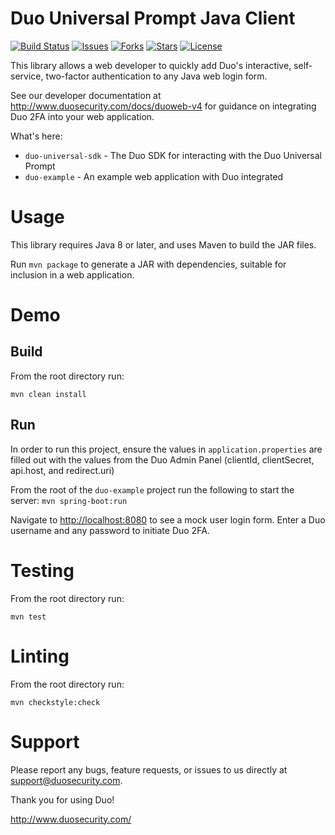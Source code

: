 # Duo Universal Prompt Java Client

[![Build Status](https://github.com/duosecurity/duo_universal_java/workflows/Build%20and%20Test%20with%20Maven/badge.svg)](https://github.com/duosecurity/duo_universal_java/actions)
[![Issues](https://img.shields.io/github/issues/duosecurity/duo_universal_java)](https://github.com/duosecurity/duo_universal_java/issues)
[![Forks](https://img.shields.io/github/forks/duosecurity/duo_universal_java)](https://github.com/duosecurity/duo_universal_java/network/members)
[![Stars](https://img.shields.io/github/stars/duosecurity/duo_universal_java)](https://github.com/duosecurity/duo_universal_java/stargazers)
[![License](https://img.shields.io/badge/License-View%20License-orange)](https://github.com/duosecurity/duo_universal_java/blob/master/LICENSE)


This library allows a web developer to quickly add Duo's interactive, self-service, two-factor authentication to any Java web login form.

See our developer documentation at http://www.duosecurity.com/docs/duoweb-v4 for guidance on integrating Duo 2FA into your web application.

What's here:
* `duo-universal-sdk` - The Duo SDK for interacting with the Duo Universal Prompt
* `duo-example` - An example web application with Duo integrated

# Usage
This library requires Java 8 or later, and uses Maven to build the JAR files.

Run `mvn package` to generate a JAR with dependencies, suitable for inclusion in a web application.

# Demo

## Build

From the root directory run:

`mvn clean install`

## Run

In order to run this project, ensure the values in `application.properties` are filled out with the values
from the Duo Admin Panel (clientId, clientSecret, api.host, and redirect.uri)

From the root of the `duo-example` project run the following to start the server:
`mvn spring-boot:run`

Navigate to <http://localhost:8080> to see a mock user login form.  Enter a Duo username and any password to initiate Duo 2FA.

# Testing

From the root directory run:

`mvn test`

# Linting

From the root directory run:

`mvn checkstyle:check`

# Support

Please report any bugs, feature requests, or issues to us directly at support@duosecurity.com.

Thank you for using Duo!

http://www.duosecurity.com/
